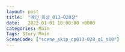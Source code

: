 ```yaml
---
layout: post
title:  "메인_회상_013~028장"
date:   2022-01-01 10:00:00 +0000
categories: Main
Tags: Story Main
SceneCode: ["scene_skip_cp013-028_q1_s10"]
---
```

